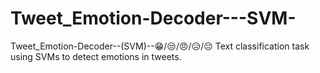 # Tweet_Emotion-Decoder---SVM-
Tweet_Emotion-Decoder--(SVM)--😁/😒/😠/😥/😔 Text classification task using SVMs to detect emotions in tweets.

